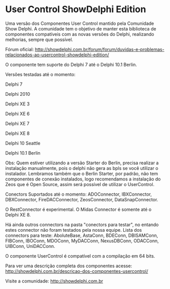 # User Control ShowDelphi Edition

Uma versão dos Componentes User Control mantido pela Comunidade Show Delphi.
A comunidade tem o objetivo de manter esta biblioteca de componentes
compatíveis com as novas versões do Delphi, realizando melhorias, sempre 
que possível.

Fórum oficial: http://showdelphi.com.br/forum/forum/duvidas-e-problemas-relacionados-ao-usercontrol-showdelphi-edition/

O componente tem suporte do Delphi 7 até o Delphi 10.1 Berlin.

Versões testadas até o momento:

Delphi 7

Delphi 2010

Delphi XE 3

Delphi XE 6

Delphi XE 7

Delphi XE 8

Delphi 10 Seattle

Delphi 10.1 Berlin

Obs: Quem estiver utilizando a versão Starter do Berlin, precisa realizar a instalação manualmente,
pois o delphi não gera as bpls se você utilizar o instalador.
Lembramos também que o Berlin Starter, por padrão, não tem componentes de conexão instalados, logo
recomendamos a instalação do Zeos que é Open Source, assim será possível de utilizar o UserControl. 

Conectors Suportados até o momento:
ADOConnector, IBXConnector, DBXConnector, FireDACConnector, ZeosConnector, DataSnapConnector.

O RestConnector é experimental.
O Midas Connector é somente até o Delphi XE 8.

Há ainda outros connectors na pasta "conectors para testar", no entando estes connector não foram
testados pela nossa equipe.
Lista dos connectors para teste:
AboluteBase, AstaConn, BDEConn, DBISAMConn, FIBConn, IBOConn, MDOConn, MyDACConn,
NexusDBConn, ODACConn, UIBConn, UniDACConn.

O componente UserControl é compatível com a compilação em 64 bits.

Para ver uma descrição completa dos componentes acesse: http://showdelphi.com.br/descricao-dos-componentes-usercontrol/

Visite a comunidade: http://showdelphi.com.br


